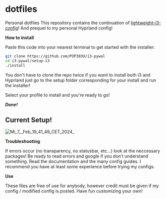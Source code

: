 # dotfiles

Personal dotfiles
This repository contains the continuation of [lightweight-i3-config](https://github.com/POP303U/lightweight-i3-config)!
And prequel to my personal Hyprland config!

**How to install**

Paste this code into your nearest terminal to get started with the installer:

```sh
git clone https://github.com/POP303U/i3-pywal
cd i3-pywal/setup-i3
./install
```

You don't have to clone the repo twice if you want to install both i3 and Hyprland
just go to the setup folder corresponding for your install and run the installer!

Select your profile to install and you're ready to go!

***Done!***

## **Current Setup!**
![Mi_7__Feb_19_41_49_CET_2024_](https://github.com/POP303U/i3-pywal/assets/115036828/fb635fe0-78cf-431c-99bf-f16df9abcd01)

**Troubleshooting**

If errors occur (no transparency, no statusbar, etc...) look at the neccessary packages!
Be ready to read errors and google if you don't understand something.
Read the documentation and the many config guides. I recommend you have at least some experience before trying my configs.

**Use**

These files are free of use for anybody, however credit must be given if my config / modified config is posted.
Have fun customizing your own!
